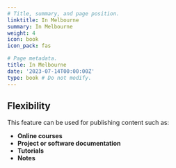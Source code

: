 ```yaml
---
# Title, summary, and page position.
linktitle: In Melbourne
summary: In Melbourne
weight: 4
icon: book
icon_pack: fas

# Page metadata.
title: In Melbourne
date: '2023-07-14T00:00:00Z'
type: book # Do not modify.
---
```




## Flexibility

This feature can be used for publishing content such as:

- **Online courses**
- **Project or software documentation**
- **Tutorials**
- **Notes**
